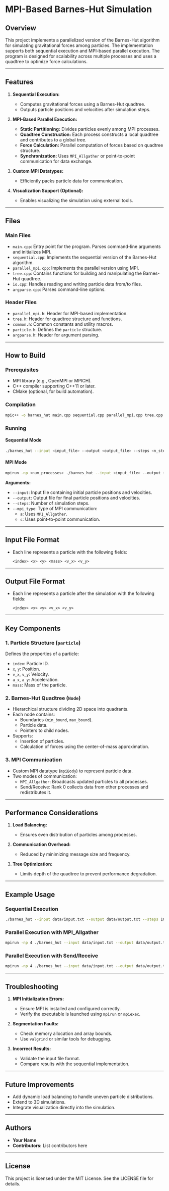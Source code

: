 # MPI-Based Barnes-Hut Simulation

## Overview
This project implements a parallelized version of the Barnes-Hut algorithm for simulating gravitational forces among particles. The implementation supports both sequential execution and MPI-based parallel execution. The program is designed for scalability across multiple processes and uses a quadtree to optimize force calculations.

---

## Features

1. **Sequential Execution:**
   - Computes gravitational forces using a Barnes-Hut quadtree.
   - Outputs particle positions and velocities after simulation steps.

2. **MPI-Based Parallel Execution:**
   - **Static Partitioning:** Divides particles evenly among MPI processes.
   - **Quadtree Construction:** Each process constructs a local quadtree and contributes to a global tree.
   - **Force Calculation:** Parallel computation of forces based on quadtree structure.
   - **Synchronization:** Uses `MPI_Allgather` or point-to-point communication for data exchange.

3. **Custom MPI Datatypes:**
   - Efficiently packs particle data for communication.

4. **Visualization Support (Optional):**
   - Enables visualizing the simulation using external tools.

---

## Files

### Main Files
- `main.cpp`: Entry point for the program. Parses command-line arguments and initializes MPI.
- `sequential.cpp`: Implements the sequential version of the Barnes-Hut algorithm.
- `parallel_mpi.cpp`: Implements the parallel version using MPI.
- `tree.cpp`: Contains functions for building and manipulating the Barnes-Hut quadtree.
- `io.cpp`: Handles reading and writing particle data from/to files.
- `argparse.cpp`: Parses command-line options.

### Header Files
- `parallel_mpi.h`: Header for MPI-based implementation.
- `tree.h`: Header for quadtree structure and functions.
- `common.h`: Common constants and utility macros.
- `particle.h`: Defines the `particle` structure.
- `argparse.h`: Header for argument parsing.

---

## How to Build

### Prerequisites
- MPI library (e.g., OpenMPI or MPICH).
- C++ compiler supporting C++11 or later.
- CMake (optional, for build automation).

### Compilation
```bash
mpic++ -o barnes_hut main.cpp sequential.cpp parallel_mpi.cpp tree.cpp io.cpp argparse.cpp -lm
```

### Running

#### Sequential Mode
```bash
./barnes_hut --input <input_file> --output <output_file> --steps <n_steps>
```

#### MPI Mode
```bash
mpirun -np <num_processes> ./barnes_hut --input <input_file> --output <output_file> --steps <n_steps> --mpi_type <a|s>
```

**Arguments:**
- `--input`: Input file containing initial particle positions and velocities.
- `--output`: Output file for final particle positions and velocities.
- `--steps`: Number of simulation steps.
- `--mpi_type`: Type of MPI communication:
  - `a`: Uses `MPI_Allgather`.
  - `s`: Uses point-to-point communication.

---

## Input File Format
- Each line represents a particle with the following fields:
  ```
  <index> <x> <y> <mass> <v_x> <v_y>
  ```

---

## Output File Format
- Each line represents a particle after the simulation with the following fields:
  ```
  <index> <x> <y> <v_x> <v_y>
  ```

---

## Key Components

### 1. **Particle Structure (`particle`)**
Defines the properties of a particle:
- `index`: Particle ID.
- `x`, `y`: Position.
- `v_x`, `v_y`: Velocity.
- `a_x`, `a_y`: Acceleration.
- `mass`: Mass of the particle.

### 2. **Barnes-Hut Quadtree (`Node`)**
- Hierarchical structure dividing 2D space into quadrants.
- Each node contains:
  - Boundaries (`min_bound`, `max_bound`).
  - Particle data.
  - Pointers to child nodes.
- Supports:
  - Insertion of particles.
  - Calculation of forces using the center-of-mass approximation.

### 3. **MPI Communication**
- Custom MPI datatype (`mpiBody`) to represent particle data.
- Two modes of communication:
  - `MPI_Allgather`: Broadcasts updated particles to all processes.
  - Send/Receive: Rank 0 collects data from other processes and redistributes it.

---

## Performance Considerations

1. **Load Balancing:**
   - Ensures even distribution of particles among processes.

2. **Communication Overhead:**
   - Reduced by minimizing message size and frequency.

3. **Tree Optimization:**
   - Limits depth of the quadtree to prevent performance degradation.

---

## Example Usage

### Sequential Execution
```bash
./barnes_hut --input data/input.txt --output data/output.txt --steps 100
```

### Parallel Execution with MPI_Allgather
```bash
mpirun -np 4 ./barnes_hut --input data/input.txt --output data/output.txt --steps 100 --mpi_type a
```

### Parallel Execution with Send/Receive
```bash
mpirun -np 4 ./barnes_hut --input data/input.txt --output data/output.txt --steps 100 --mpi_type s
```

---

## Troubleshooting

1. **MPI Initialization Errors:**
   - Ensure MPI is installed and configured correctly.
   - Verify the executable is launched using `mpirun` or `mpiexec`.

2. **Segmentation Faults:**
   - Check memory allocation and array bounds.
   - Use `valgrind` or similar tools for debugging.

3. **Incorrect Results:**
   - Validate the input file format.
   - Compare results with the sequential implementation.

---

## Future Improvements

- Add dynamic load balancing to handle uneven particle distributions.
- Extend to 3D simulations.
- Integrate visualization directly into the simulation.

---

## Authors
- **Your Name**
- **Contributors:** List contributors here

---

## License
This project is licensed under the MIT License. See the LICENSE file for details.

